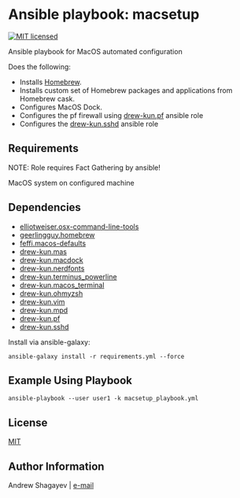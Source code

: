 Ansible playbook: macsetup
=========

[![MIT licensed][mit-badge]][mit-link]

Ansible playbook for MacOS automated configuration

Does the following:

 - Installs [Homebrew][homebrew].
 - Installs custom set of Homebrew packages and applications from Homebrew cask.
 - Configures MacOS Dock.
 - Configures the pf firewall using [drew-kun.pf][pf-galaxy-link] ansible role
 - Configures the [drew-kun.sshd][sshd-galaxy-link] ansible role

Requirements
------------

NOTE: Role requires Fact Gathering by ansible!

MacOS system on configured machine

Dependencies
------------

 - [elliotweiser.osx-command-line-tools][dep-osx-clt-role]
 - [geerlingguy.homebrew][homebrew-galaxy-link]
 - [feffi.macos-defaults][macos-defaults-role-link]
 - [drew-kun.mas][mas-galaxy-link]
 - [drew-kun.macdock][macdock-galaxy-link]
 - [drew-kun.nerdfonts][nerdfonts-galaxy-link]
 - [drew-kun.terminus_powerline][terminus_powerline-galaxy-link]
 - [drew-kun.macos_terminal][macos_terminal-galaxy-link]
 - [drew-kun.ohmyzsh][ohmyzsh-galaxy-link]
 - [drew-kun.vim][vim-galaxy-link]
 - [drew-kun.mpd][mpd-galaxy-link]
 - [drew-kun.pf][pf-galaxy-link]
 - [drew-kun.sshd][sshd-galaxy-link]

Install via ansible-galaxy:

    ansible-galaxy install -r requirements.yml --force

Example Using Playbook
----------------------

    ansible-playbook --user user1 -k macsetup_playbook.yml

License
-------

[MIT][mit-link]

Author Information
------------------

Andrew Shagayev | [e-mail](mailto:drewshg@gmail.com)

[homebrew-galaxy-link]: https://galaxy.ansible.com/geerlingguy/homebrew/
[dep-osx-clt-role]: https://galaxy.ansible.com/elliotweiser/osx-command-line-tools/
[macos-defaults-role-link]: https://github.com/feffi/ansible-macos-defaults
[mas-galaxy-link]: https://galaxy.ansible.com/drew-kun/mas/
[macdock-galaxy-link]: https://galaxy.ansible.com/drew-kun/macdock/
[nerdfonts-galaxy-link]: https://galaxy.ansible.com/drew-kun/nerdfonts/
[terminus_powerline-galaxy-link]: https://galaxy.ansible.com/drew-kun/terminus_powerline/
[macos_terminal-galaxy-link]: https://galaxy.ansible.com/drew-kun/macos_terminal/
[ohmyzsh-galaxy-link]: https://galaxy.ansible.com/drew-kun/ohmyzsh/
[vim-galaxy-link]: https://galaxy.ansible.com/drew-kun/vim/
[mpd-galaxy-link]: https://galaxy.ansible.com/drew-kun/mpd/
[pf-galaxy-link]: https://galaxy.ansible.com/drew-kun/pf/
[sshd-galaxy-link]: https://galaxy.ansible.com/drew-kun/sshd/

[mit-badge]: https://img.shields.io/badge/license-MIT-blue.svg
[mit-link]: https://raw.githubusercontent.com/drew-kun/ansible-macos_setup/master/LICENSE
[homebrew]: http://brew.sh/
